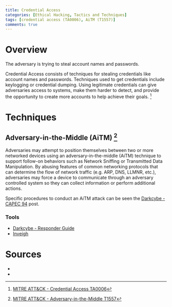```yaml
---
title: Credential Access
categories: [Ethical Hacking, Tactics and Techniques]
tags: [credential access (TA0006), AiTM (T1557)]
comments: true
---
```


# Overview

The adversary is trying to steal account names and passwords.

Credential Access consists of techniques for stealing credentials like account names and passwords. Techniques used to get credentials include keylogging or credential dumping. Using legitimate credentials can give adversaries access to systems, make them harder to detect, and provide the opportunity to create more accounts to help achieve their goals. [^1]

# Techniques

## Adversary-in-the-Middle (AiTM) [^2]

Adversaries may attempt to position themselves between two or more networked devices using an adversary-in-the-middle (AiTM) technique to support follow-on behaviors such as Network Sniffing or Transmitted Data Manipulation. By abusing features of common networking protocols that can determine the flow of network traffic (e.g. ARP, DNS, LLMNR, etc.), adversaries may force a device to communicate through an adversary controlled system so they can collect information or perform additional actions.

Specific procedures to conduct an AiTM attack can be seen the [Darkcybe - CAPEC 94](https://darkcybe.github.io/posts/94-AiTM/) post.

### Tools
- [Darkcybe - Responder Guide](https://darkcybe.github.io/posts/Responder/)
- [Inveigh](https://github.com/Kevin-Robertson/Inveigh)

# Sources
- [^1]: [MITRE ATT&CK - Credential Access TA0006](https://attack.mitre.orc/tactics/TA0006/)
- [^2]: [MITRE ATT&CK - Adversary-in-the-Middle T1557](https://attack.mitre.org/techniques/T1557/)